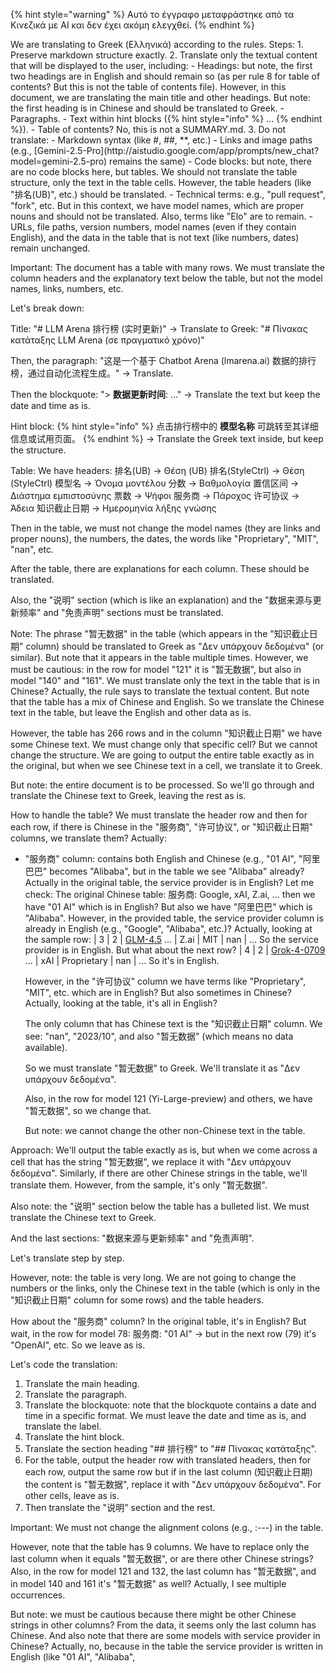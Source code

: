 
{% hint style="warning" %}
Αυτό το έγγραφο μεταφράστηκε από τα Κινεζικά με AI και δεν έχει ακόμη ελεγχθεί.
{% endhint %}


<think>
We are translating to Greek (Ελληνικά) according to the rules.
 Steps:
 1. Preserve markdown structure exactly.
 2. Translate only the textual content that will be displayed to the user, including:
    - Headings: but note, the first two headings are in English and should remain so (as per rule 8 for table of contents? But this is not the table of contents file). However, in this document, we are translating the main title and other headings. But note: the first heading is in Chinese and should be translated to Greek.
    - Paragraphs.
    - Text within hint blocks ({% hint style="info" %} ... {% endhint %}).
    - Table of contents? No, this is not a SUMMARY.md.
 3. Do not translate:
    - Markdown syntax (like #, ##, **, etc.)
    - Links and image paths (e.g., [Gemini-2.5-Pro](http://aistudio.google.com/app/prompts/new_chat?model=gemini-2.5-pro) remains the same)
    - Code blocks: but note, there are no code blocks here, but tables. We should not translate the table structure, only the text in the table cells. However, the table headers (like "排名(UB)", etc.) should be translated.
    - Technical terms: e.g., "pull request", "fork", etc. But in this context, we have model names, which are proper nouns and should not be translated. Also, terms like "Elo" are to remain.
    - URLs, file paths, version numbers, model names (even if they contain English), and the data in the table that is not text (like numbers, dates) remain unchanged.

 Important: The document has a table with many rows. We must translate the column headers and the explanatory text below the table, but not the model names, links, numbers, etc.

 Let's break down:

 Title: "# LLM Arena 排行榜 (实时更新)" -> Translate to Greek: "# Πίνακας κατάταξης LLM Arena (σε πραγματικό χρόνο)"

 Then, the paragraph: "这是一个基于 Chatbot Arena (lmarena.ai) 数据的排行榜，通过自动化流程生成。" -> Translate.

 Then the blockquote: "> **数据更新时间**: ..." -> Translate the text but keep the date and time as is.

 Hint block: 
   {% hint style="info" %}
  点击排行榜中的 **模型名称** 可跳转至其详细信息或试用页面。
   {% endhint %} 
   -> Translate the Greek text inside, but keep the structure.

 Table: 
   We have headers: 
     排名(UB) -> Θέση (UB)
     排名(StyleCtrl) -> Θέση (StyleCtrl)
     模型名 -> Όνομα μοντέλου
     分数 -> Βαθμολογία
     置信区间 -> Διάστημα εμπιστοσύνης
     票数 -> Ψήφοι
     服务商 -> Πάροχος
     许可协议 -> Άδεια
     知识截止日期 -> Ημερομηνία λήξης γνώσης

   Then in the table, we must not change the model names (they are links and proper nouns), the numbers, the dates, the words like "Proprietary", "MIT", "nan", etc.

 After the table, there are explanations for each column. These should be translated.

 Also, the "说明" section (which is like an explanation) and the "数据来源与更新频率" and "免责声明" sections must be translated.

 Note: The phrase "暂无数据" in the table (which appears in the "知识截止日期" column) should be translated to Greek as "Δεν υπάρχουν δεδομένα" (or similar). But note that it appears in the table multiple times. However, we must be cautious: in the row for model "121" it is "暂无数据", but also in model "140" and "161". We must translate only the text in the table that is in Chinese? Actually, the rule says to translate the textual content. But note that the table has a mix of Chinese and English. So we translate the Chinese text in the table, but leave the English and other data as is.

 However, the table has 266 rows and in the column "知识截止日期" we have some Chinese text. We must change only that specific cell? But we cannot change the structure. We are going to output the entire table exactly as in the original, but when we see Chinese text in a cell, we translate it to Greek.

 But note: the entire document is to be processed. So we'll go through and translate the Chinese text to Greek, leaving the rest as is.

 How to handle the table? We must translate the header row and then for each row, if there is Chinese in the "服务商", "许可协议", or "知识截止日期" columns, we translate them? Actually:

 - "服务商" column: contains both English and Chinese (e.g., "01 AI", "阿里巴巴" becomes "Alibaba", but in the table we see "Alibaba" already? Actually in the original table, the service provider is in English? Let me check: 
   The original Chinese table: 
     服务商: Google, xAI, Z.ai, ... then we have "01 AI" which is in English? But also we have "阿里巴巴" which is "Alibaba". However, in the provided table, the service provider column is already in English (e.g., "Google", "Alibaba", etc.)? Actually, looking at the sample row: 
        |        3 |               2 | [GLM-4.5](https://z.ai/blog/glm-4.5) ... | Z.ai | MIT | nan | ... 
     So the service provider is in English. But what about the next row? 
        |        4 |               2 | [Grok-4-0709](https://docs.x.ai/docs/models/grok-4-0709) ... | xAI | Proprietary | nan | ... 
     So it's in English.

   However, in the "许可协议" column we have terms like "Proprietary", "MIT", etc. which are in English? But also sometimes in Chinese? Actually, looking at the table, it's all in English? 

   The only column that has Chinese text is the "知识截止日期" column. We see:
        "nan", "2023/10", and also "暂无数据" (which means no data available).

   So we must translate "暂无数据" to Greek. We'll translate it as "Δεν υπάρχουν δεδομένα".

   Also, in the row for model 121 (Yi-Large-preview) and others, we have "暂无数据", so we change that.

   But note: we cannot change the other non-Chinese text in the table.

 Approach: We'll output the table exactly as is, but when we come across a cell that has the string "暂无数据", we replace it with "Δεν υπάρχουν δεδομένα". Similarly, if there are other Chinese strings in the table, we'll translate them. However, from the sample, it's only "暂无数据".

 Also note: the "说明" section below the table has a bulleted list. We must translate the Chinese text to Greek.

 And the last sections: "数据来源与更新频率" and "免责声明".

 Let's translate step by step.

 However, note: the table is very long. We are not going to change the numbers or the links, only the Chinese text in the table (which is only in the "知识截止日期" column for some rows) and the table headers.

 How about the "服务商" column? In the original table, it's in English? But wait, in the row for model 78: 
     服务商: "01 AI" -> but in the next row (79) it's "OpenAI", etc. So we leave as is.

 Let's code the translation:

 1. Translate the main heading.
 2. Translate the paragraph.
 3. Translate the blockquote: note that the blockquote contains a date and time in a specific format. We must leave the date and time as is, and translate the label.
 4. Translate the hint block.
 5. Translate the section heading "## 排行榜" to "## Πίνακας κατάταξης".
 6. For the table, output the header row with translated headers, then for each row, output the same row but if in the last column (知识截止日期) the content is "暂无数据", replace it with "Δεν υπάρχουν δεδομένα". For other cells, leave as is.
 7. Then translate the "说明" section and the rest.

 Important: We must not change the alignment colons (e.g., :---) in the table.

 However, note that the table has 9 columns. We have to replace only the last column when it equals "暂无数据", or are there other Chinese strings? Also, in the row for model 121 and 132, the last column has "暂无数据", and in model 140 and 161 it's "暂无数据" as well? Actually, I see multiple occurrences.

 But note: we must be cautious because there might be other Chinese strings in other columns? From the data, it seems only the last column has Chinese. And also note that there are some models with service provider in Chinese? Actually, no, because in the table the service provider is written in English (like "01 AI", "Alibaba",